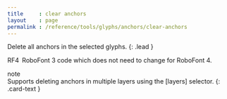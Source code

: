 ```yaml
---
title     : clear anchors
layout    : page
permalink : /reference/tools/glyphs/anchors/clear-anchors
---
```


Delete all anchors in the selected glyphs.
{: .lead }

<span class="badge text-bg-primary rounded-0">RF4</span> RoboFont 3 code which does not need to change for RoboFont 4.  


<div class="card bg-light my-3 rounded-0">
<div class="card-header">note</div>
<div class="card-body" markdown='1'>
Supports deleting anchors in multiple layers using the [layers] selector.
{: .card-text }
</div>
</div>

[layers]: ../modifiers/layers/
